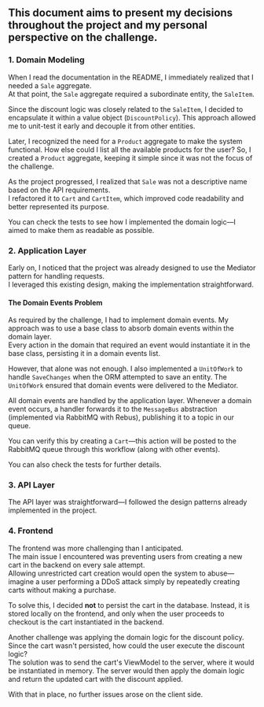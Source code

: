 ## This document aims to present my decisions throughout the project and my personal perspective on the challenge.

### 1. Domain Modeling  

When I read the documentation in the README, I immediately realized that I needed a `Sale` aggregate.  
At that point, the `Sale` aggregate required a subordinate entity, the `SaleItem`.  

Since the discount logic was closely related to the `SaleItem`, I decided to encapsulate it within a value object (`DiscountPolicy`). This approach allowed me to unit-test it early and decouple it from other entities.  

Later, I recognized the need for a `Product` aggregate to make the system functional. How else could I list all the available products for the user? So, I created a `Product` aggregate, keeping it simple since it was not the focus of the challenge.  

As the project progressed, I realized that `Sale` was not a descriptive name based on the API requirements.  
I refactored it to `Cart` and `CartItem`, which improved code readability and better represented its purpose.  

You can check the tests to see how I implemented the domain logic—I aimed to make them as readable as possible.  

### 2. Application Layer  

Early on, I noticed that the project was already designed to use the Mediator pattern for handling requests.  
I leveraged this existing design, making the implementation straightforward.  

#### **The Domain Events Problem**  

As required by the challenge, I had to implement domain events. My approach was to use a base class to absorb domain events within the domain layer.  
Every action in the domain that required an event would instantiate it in the base class, persisting it in a domain events list.  

However, that alone was not enough. I also implemented a `UnitOfWork` to handle `SaveChanges` when the ORM attempted to save an entity. The `UnitOfWork` ensured that domain events were delivered to the Mediator.  

All domain events are handled by the application layer. Whenever a domain event occurs, a handler forwards it to the `MessageBus` abstraction (implemented via RabbitMQ with Rebus), publishing it to a topic in our queue.  

You can verify this by creating a `Cart`—this action will be posted to the RabbitMQ queue through this workflow (along with other events).  

You can also check the tests for further details.  

### 3. API Layer  

The API layer was straightforward—I followed the design patterns already implemented in the project.  

### 4. Frontend  

The frontend was more challenging than I anticipated.  
The main issue I encountered was preventing users from creating a new cart in the backend on every sale attempt.  
Allowing unrestricted cart creation would open the system to abuse—imagine a user performing a DDoS attack simply by repeatedly creating carts without making a purchase.  

To solve this, I decided **not** to persist the cart in the database. Instead, it is stored locally on the frontend, and only when the user proceeds to checkout is the cart instantiated in the backend.  

Another challenge was applying the domain logic for the discount policy. Since the cart wasn't persisted, how could the user execute the discount logic?  
The solution was to send the cart's ViewModel to the server, where it would be instantiated in memory. The server would then apply the domain logic and return the updated cart with the discount applied.  

With that in place, no further issues arose on the client side.
